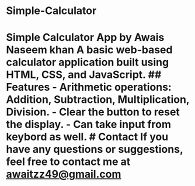 # Simple-Calculator
 # Simple Calculator App by Awais Naseem khan  A basic web-based calculator application built using HTML, CSS, and JavaScript.  ## Features  - Arithmetic operations: Addition, Subtraction, Multiplication, Division. - Clear the button to reset the display. - Can take input from keybord as well.   # Contact If you have any questions or suggestions, feel free to contact me at awaitzz49@gmail.com
